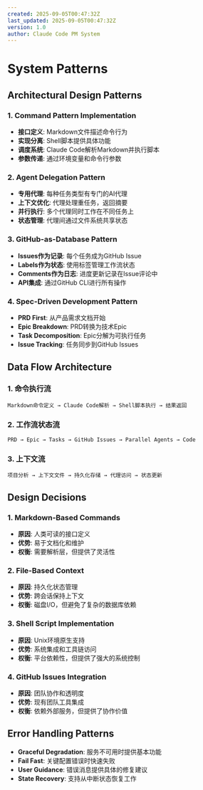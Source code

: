 ```yaml
---
created: 2025-09-05T00:47:32Z
last_updated: 2025-09-05T00:47:32Z
version: 1.0
author: Claude Code PM System
---
```


# System Patterns

## Architectural Design Patterns

### 1. Command Pattern Implementation
- **接口定义**: Markdown文件描述命令行为
- **实现分离**: Shell脚本提供具体功能
- **调度系统**: Claude Code解析Markdown并执行脚本
- **参数传递**: 通过环境变量和命令行参数

### 2. Agent Delegation Pattern
- **专用代理**: 每种任务类型有专门的AI代理
- **上下文优化**: 代理处理重任务，返回摘要
- **并行执行**: 多个代理同时工作在不同任务上
- **状态管理**: 代理间通过文件系统共享状态

### 3. GitHub-as-Database Pattern
- **Issues作为记录**: 每个任务成为GitHub Issue
- **Labels作为状态**: 使用标签管理工作流状态
- **Comments作为日志**: 进度更新记录在Issue评论中
- **API集成**: 通过GitHub CLI进行所有操作

### 4. Spec-Driven Development Pattern
- **PRD First**: 从产品需求文档开始
- **Epic Breakdown**: PRD转换为技术Epic
- **Task Decomposition**: Epic分解为可执行任务
- **Issue Tracking**: 任务同步到GitHub Issues

## Data Flow Architecture

### 1. 命令执行流
```
Markdown命令定义 → Claude Code解析 → Shell脚本执行 → 结果返回
```

### 2. 工作流状态流
```
PRD → Epic → Tasks → GitHub Issues → Parallel Agents → Code
```

### 3. 上下文流
```
项目分析 → 上下文文件 → 持久化存储 → 代理访问 → 状态更新
```

## Design Decisions

### 1. Markdown-Based Commands
- **原因**: 人类可读的接口定义
- **优势**: 易于文档化和维护
- **权衡**: 需要解析层，但提供了灵活性

### 2. File-Based Context
- **原因**: 持久化状态管理
- **优势**: 跨会话保持上下文
- **权衡**: 磁盘I/O，但避免了复杂的数据库依赖

### 3. Shell Script Implementation
- **原因**: Unix环境原生支持
- **优势**: 系统集成和工具链访问
- **权衡**: 平台依赖性，但提供了强大的系统控制

### 4. GitHub Issues Integration
- **原因**: 团队协作和透明度
- **优势**: 现有团队工具集成
- **权衡**: 依赖外部服务，但提供了协作价值

## Error Handling Patterns
- **Graceful Degradation**: 服务不可用时提供基本功能
- **Fail Fast**: 关键配置错误时快速失败
- **User Guidance**: 错误消息提供具体的修复建议
- **State Recovery**: 支持从中断状态恢复工作